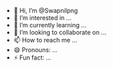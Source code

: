 - 👋 Hi, I’m @Swapnilpng
- 👀 I’m interested in ...
- 🌱 I’m currently learning ...
- 💞️ I’m looking to collaborate on ...
- 📫 How to reach me ...
- 😄 Pronouns: ...
- ⚡ Fun fact: ...

<!---
Swapnilpng/Swapnilpng is a ✨ special ✨ repository because its `README.md` (this file) appears on your GitHub profile.
You can click the Preview link to take a look at your changes.
--->

